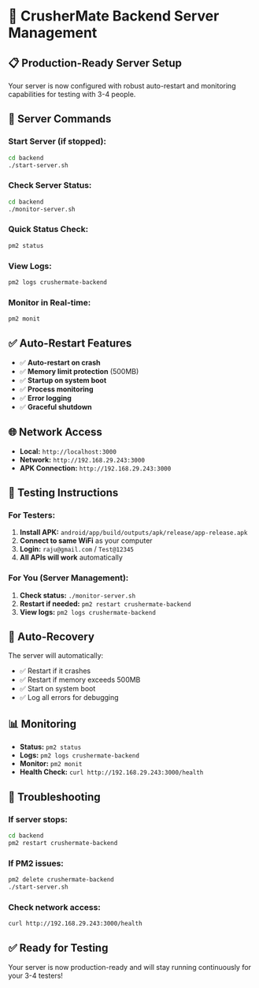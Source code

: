 # 🚀 CrusherMate Backend Server Management

## 📋 **Production-Ready Server Setup**

Your server is now configured with robust auto-restart and monitoring capabilities for testing with 3-4 people.

## 🔧 **Server Commands**

### **Start Server (if stopped):**
```bash
cd backend
./start-server.sh
```

### **Check Server Status:**
```bash
cd backend
./monitor-server.sh
```

### **Quick Status Check:**
```bash
pm2 status
```

### **View Logs:**
```bash
pm2 logs crushermate-backend
```

### **Monitor in Real-time:**
```bash
pm2 monit
```

## ✅ **Auto-Restart Features**

- ✅ **Auto-restart on crash**
- ✅ **Memory limit protection** (500MB)
- ✅ **Startup on system boot**
- ✅ **Process monitoring**
- ✅ **Error logging**
- ✅ **Graceful shutdown**

## 🌐 **Network Access**

- **Local:** `http://localhost:3000`
- **Network:** `http://192.168.29.243:3000`
- **APK Connection:** `http://192.168.29.243:3000`

## 📱 **Testing Instructions**

### **For Testers:**
1. **Install APK:** `android/app/build/outputs/apk/release/app-release.apk`
2. **Connect to same WiFi** as your computer
3. **Login:** `raju@gmail.com` / `Test@12345`
4. **All APIs will work** automatically

### **For You (Server Management):**
1. **Check status:** `./monitor-server.sh`
2. **Restart if needed:** `pm2 restart crushermate-backend`
3. **View logs:** `pm2 logs crushermate-backend`

## 🔄 **Auto-Recovery**

The server will automatically:
- ✅ Restart if it crashes
- ✅ Restart if memory exceeds 500MB
- ✅ Start on system boot
- ✅ Log all errors for debugging

## 📊 **Monitoring**

- **Status:** `pm2 status`
- **Logs:** `pm2 logs crushermate-backend`
- **Monitor:** `pm2 monit`
- **Health Check:** `curl http://192.168.29.243:3000/health`

## 🚨 **Troubleshooting**

### **If server stops:**
```bash
cd backend
pm2 restart crushermate-backend
```

### **If PM2 issues:**
```bash
pm2 delete crushermate-backend
./start-server.sh
```

### **Check network access:**
```bash
curl http://192.168.29.243:3000/health
```

## ✅ **Ready for Testing**

Your server is now production-ready and will stay running continuously for your 3-4 testers! 